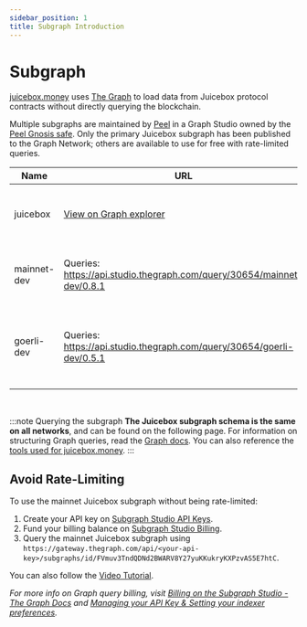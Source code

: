 ```yaml
---
sidebar_position: 1
title: Subgraph Introduction
---
```


# Subgraph

[juicebox.money](https://juicebox.money) uses [The Graph](https://thegraph.com/) to load data from Juicebox protocol contracts without directly querying the blockchain.

Multiple subgraphs are maintained by [Peel](https://discord.gg/b4rpjgGPHX) in a Graph Studio owned by the [Peel Gnosis safe](https://gnosis-safe.io/app/eth:0x0e9D15e28e3De9bB3CF64FFbC2f2F49Da9Ac545B). Only the primary Juicebox subgraph has been published to the Graph Network; others are available to use for free with rate-limited queries.

| Name        | URL                                                                                                            | Description                                                                    |
| ----------- | ----------------------------------------------------------------------------------------------------------------- | ------------------------------------------------------------------------------ |
| juicebox    | [View on Graph explorer](https://thegraph.com/explorer/subgraph?id=FVmuv3TndQDNd2BWARV8Y27yuKKukryKXPzvAS5E7htC&view=Overview) | The primary mainnet subgraph used by [juicebox.money](https://juicebox.money). |
| mainnet-dev | Queries: https://api.studio.thegraph.com/query/30654/mainnet-dev/0.8.1                                      | Indexes mainnet Juicebox protocol contracts.                                   |
| goerli-dev | Queries: https://api.studio.thegraph.com/query/30654/goerli-dev/0.5.1                                      | Indexes goerli Juicebox protocol contracts. (Does not include v1 & v2 contracts)                                  |

<br/>

:::note Querying the subgraph
**The Juicebox subgraph schema is the same on all networks**, and can be found on the following page. For information on structuring Graph queries, read the [Graph docs](https://thegraph.com/docs/en/querying/querying-the-graph/). You can also reference the [tools used for juicebox.money](https://github.com/jbx-protocol/juice-interface/blob/5117545d17c7c2336207381be5b1c46f67fad459/src/utils/graph.ts#L240).
:::

## Avoid Rate-Limiting

To use the mainnet Juicebox subgraph without being rate-limited:

1. Create your API key on [Subgraph Studio API Keys](https://thegraph.com/studio/apikeys/).
2. Fund your billing balance on [Subgraph Studio Billing](https://thegraph.com/studio/billing/).
3. Query the mainnet Juicebox subgraph using `https://gateway.thegraph.com/api/<your-api-key>/subgraphs/id/FVmuv3TndQDNd2BWARV8Y27yuKKukryKXPzvAS5E7htC`.

You can also follow the [Video Tutorial](https://www.youtube.com/watch?v=UrfIpm-Vlgs).

*For more info on Graph query billing, visit [Billing on the Subgraph Studio - The Graph Docs](https://thegraph.com/docs/en/querying/billing/) and [Managing your API Key & Setting your indexer preferences](https://thegraph.com/docs/en/studio/managing-api-keys/).*
